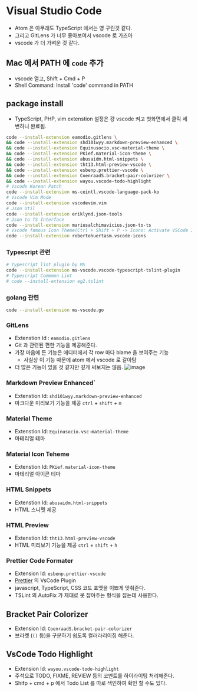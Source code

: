 # Visual Studio Code

- Atom 은 아무래도 TypeScript 에서는 영 구린것 같다.
- 그리고 GitLens 가 너무 좋아보여서 vscode 로 가즈아
- vscode 가 더 가벼운 것 같다.

## Mac 에서 PATH 에 `code` 추가

- vscode 열고, Shift + Cmd + P
- Shell Command: Install 'code' command in PATH

## package install

- TypeScript, PHP, vim extenstion 설정은 걍 vscode 켜고 첫화면에서 클릭 세번하니 완료됨.

```bash
code --install-extension eamodio.gitlens \
&& code --install-extension shd101wyy.markdown-preview-enhanced \
&& code --install-extension Equinusocio.vsc-material-theme \
&& code --install-extension PKief.material-icon-theme \
&& code --install-extension abusaidm.html-snippets \
&& code --install-extension tht13.html-preview-vscode \
&& code --install-extension esbenp.prettier-vscode \
&& code --install-extension CoenraadS.bracket-pair-colorizer \
&& code --install-extension wayou.vscode-todo-highlight
# Vscode Korean Patch
code --install-extension ms-ceintl.vscode-language-pack-ko
# Vscode Vim Mode
code --install-extension vscodevim.vim
# Json Util
code --install-extension eriklynd.json-tools
# Json to TS Interface
code --install-extension mariusalchimavicius.json-to-ts
# Vscode famous Icon Theme(Ctrl + Shift + P -> Icons: Activate VSCode Icons)
code --install-extension robertohuertasm.vscode-icons

```

### Typescript 관련

```bash
# Typescript lint plugin by MS
code --install-extension ms-vscode.vscode-typescript-tslint-plugin
# Typescript Commmon Lint
# code --install-extension eg2.tslint
```

### golang 관련

```bash
code --install-extension ms-vscode.go
```

### GitLens

- Extenstion Id : `eamodio.gitlens`
- Git 과 관련된 편한 기능을 제공해준다.
- 가장 마음에 든 기능은 에디터에서 각 row 마다 blame 을 보여주는 기능
  - 사실상 이 기능 때문에 atom 에서 vscode 로 갈아탐
- 더 많은 기능이 있을 것 같지만 깊게 써보지는 않음.
  ![image](https://user-images.githubusercontent.com/8033320/36265737-3566d1ce-12b3-11e8-8334-1a15e16cc9ed.png)

### Markdown Preview Enhanced`

- Extenstion Id: `shd101wyy.markdown-preview-enhanced`
- 마크다운 미리보기 기능을 제공 `ctrl` + `shift` + `m`

### Material Theme

- Extenstion Id: `Equinusocio.vsc-material-theme`
- 마테리얼 테마

### Material Icon Teheme

- Extenstion Id: `PKief.material-icon-theme`
- 마테리얼 아이콘 테마

### HTML Snippets

- Extenstion Id: `abusaidm.html-snippets`
- HTML 스니펫 제공

### HTML Preview

- Extenstion Id: `tht13.html-preview-vscode`
- HTML 미리보기 기능을 제공 `ctrl` + `shift` + `h`

### Prettier Code Formater

- Extension Id: `esbenp.prettier-vscode`
- [Prettier](https://github.com/prettier/prettier) 의 VsCode Plugin
- javascript, TypeScript, CSS 코드 포맷을 이쁘게 맞춰준다.
- TSLint 의 AutoFix 가 제대로 못 잡아주는 형식을 잡는데 사용한다.

## Bracket Pair Colorizer

- Extension Id: `CoenraadS.bracket-pair-colorizer`
- 브라켓 (`()` 등)을 구분하기 쉽도록 컬러라리이징 해준다.

## VsCode Todo Highlight

- Extension Id: `wayou.vscode-todo-highlight`
- 주석으로 TODO, FIXME, REVIEW 등의 코멘트를 하이라이팅 처리해준다.
- Shifp + cmd + p 에서 Todo List 를 따로 색인하여 확인 할 수도 있다.
